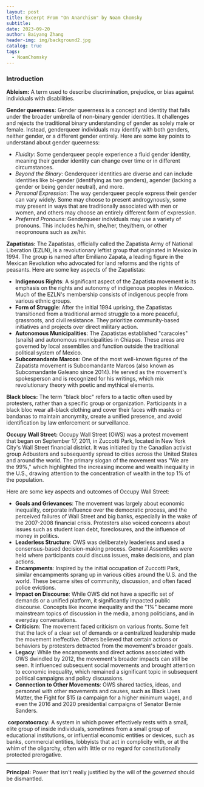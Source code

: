 ```yaml
---
layout: post
title: Excerpt From "On Anarchism" by Noam Chomsky
subtitle: 
date: 2023-09-20
author: Baiyang Zhang
header-img: img/background2.jpg
catalog: true
tags:
  - NoamChomsky
---
```


### Introduction

**Ableism:** A term used to describe discrimination, prejudice, or bias against individuals with disabilities. 

**Gender queerness:** Gender queerness is a concept and identity that falls under the broader umbrella of non-binary gender identities. It challenges and rejects the traditional binary understanding of gender as solely male or female. Instead, genderqueer individuals may identify with both genders, neither gender, or a different gender entirely. Here are some key points to understand about gender queerness:
- *Fluidity*: Some genderqueer people experience a fluid gender identity, meaning their gender identity can change over time or in different circumstances.
- *Beyond the Binary*: Genderqueer identities are diverse and can include identities like bi-gender (identifying as two genders), agender (lacking a gender or being gender neutral), and more.    
- *Personal Expression*: The way genderqueer people express their gender can vary widely. Some may choose to present androgynously, some may present in ways that are traditionally associated with men or women, and others may choose an entirely different form of expression.   
- *Preferred Pronouns*: Genderqueer individuals may use a variety of pronouns. This includes he/him, she/her, they/them, or other neopronouns such as ze/hir.

**Zapatistas:** The Zapatistas, officially called the Zapatista Army of National Liberation (EZLN), is a revolutionary leftist group that originated in Mexico in 1994. The group is named after Emiliano Zapata, a leading figure in the Mexican Revolution who advocated for land reforms and the rights of peasants. Here are some key aspects of the Zapatistas:
- **Indigenous Rights**: A significant aspect of the Zapatista movement is its emphasis on the rights and autonomy of indigenous peoples in Mexico. Much of the EZLN's membership consists of indigenous people from various ethnic groups.
- **Form of Struggle**: After the initial 1994 uprising, the Zapatistas transitioned from a traditional armed struggle to a more peaceful, grassroots, and civil resistance. They prioritize community-based initiatives and projects over direct military action.
- **Autonomous Municipalities**: The Zapatistas established "caracoles" (snails) and autonomous municipalities in Chiapas. These areas are governed by local assemblies and function outside the traditional political system of Mexico.
- **Subcomandante Marcos**: One of the most well-known figures of the Zapatista movement is Subcomandante Marcos (also known as Subcomandante Galeano since 2014). He served as the movement's spokesperson and is recognized for his writings, which mix revolutionary theory with poetic and mythical elements.

**Black blocs:** The term "black bloc" refers to a tactic often used by protesters, rather than a specific group or organization. Participants in a black bloc wear all-black clothing and cover their faces with masks or bandanas to maintain anonymity, create a unified presence, and avoid identification by law enforcement or surveillance.

**Occupy Wall Street:** Occupy Wall Street (OWS) was a protest movement that began on September 17, 2011, in Zuccotti Park, located in New York City's Wall Street financial district. It was initiated by the Canadian activist group Adbusters and subsequently spread to cities across the United States and around the world. The primary slogan of the movement was "We are the 99%," which highlighted the increasing income and wealth inequality in the U.S., drawing attention to the concentration of wealth in the top 1% of the population.

Here are some key aspects and outcomes of Occupy Wall Street:

- **Goals and Grievances**: The movement was largely about economic inequality, corporate influence over the democratic process, and the perceived failures of Wall Street and big banks, especially in the wake of the 2007-2008 financial crisis. Protesters also voiced concerns about issues such as student loan debt, foreclosures, and the influence of money in politics.
- **Leaderless Structure**: OWS was deliberately leaderless and used a consensus-based decision-making process. General Assemblies were held where participants could discuss issues, make decisions, and plan actions.
- **Encampments**: Inspired by the initial occupation of Zuccotti Park, similar encampments sprang up in various cities around the U.S. and the world. These became sites of community, discussion, and often faced police evictions.
- **Impact on Discourse**: While OWS did not have a specific set of demands or a unified platform, it significantly impacted public discourse. Concepts like income inequality and the "1%" became more mainstream topics of discussion in the media, among politicians, and in everyday conversations.
- **Criticism**: The movement faced criticism on various fronts. Some felt that the lack of a clear set of demands or a centralized leadership made the movement ineffective. Others believed that certain actions or behaviors by protesters detracted from the movement's broader goals. 
- **Legacy**: While the encampments and direct actions associated with OWS dwindled by 2012, the movement's broader impacts can still be seen. It influenced subsequent social movements and brought attention to economic inequality, which remained a significant topic in subsequent political campaigns and policy discussions.  
- **Connection to Other Movements**: OWS shared tactics, ideas, and personnel with other movements and causes, such as Black Lives Matter, the Fight for $15 (a campaign for a higher minimum wage), and even the 2016 and 2020 presidential campaigns of Senator Bernie Sanders.

 **corporatocracy:**  A system in which power effectively rests with a small, elite group of inside individuals, sometimes from a small group of educational institutions, or influential economic entities or devices, such as banks, commercial entities, lobbyists that act in complicity with, or at the whim of the oligarchy, often with little or no regard for constitutionally protected prerogative.

- - -

**Principal:** Power that isn't really justified by the will of the *governed* should be dismantled.

